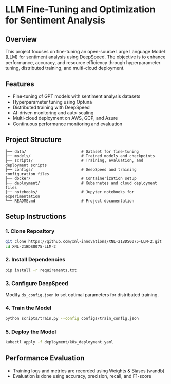 # LLM Fine-Tuning and Optimization for Sentiment Analysis

## Overview
This project focuses on fine-tuning an open-source Large Language Model (LLM) for sentiment analysis using DeepSpeed. The objective is to enhance performance, accuracy, and resource efficiency through hyperparameter tuning, distributed training, and multi-cloud deployment.

## Features
- Fine-tuning of GPT models with sentiment analysis datasets
- Hyperparameter tuning using Optuna
- Distributed training with DeepSpeed
- AI-driven monitoring and auto-scaling
- Multi-cloud deployment on AWS, GCP, and Azure
- Continuous performance monitoring and evaluation

## Project Structure
```
├── data/                        # Dataset for fine-tuning
├── models/                      # Trained models and checkpoints
├── scripts/                     # Training, evaluation, and deployment scripts
├── configs/                     # DeepSpeed and training configuration files
├── docker/                      # Containerization setup
├── deployment/                  # Kubernetes and cloud deployment files
├── notebooks/                   # Jupyter notebooks for experimentation
└── README.md                    # Project documentation
```

## Setup Instructions
### 1. Clone Repository
```sh
git clone https://github.com/xnl-innovations/XNL-21BDS0075-LLM-2.git
cd XNL-21BDS0075-LLM-2
```

### 2. Install Dependencies
```sh
pip install -r requirements.txt
```

### 3. Configure DeepSpeed
Modify `ds_config.json` to set optimal parameters for distributed training.

### 4. Train the Model
```sh
python scripts/train.py --config configs/train_config.json
```

### 5. Deploy the Model
```sh
kubectl apply -f deployment/k8s_deployment.yaml
```

## Performance Evaluation
- Training logs and metrics are recorded using Weights & Biases (wandb)
- Evaluation is done using accuracy, precision, recall, and F1-score


